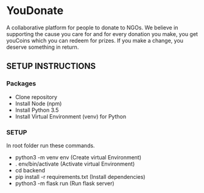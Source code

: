 # YouDonate

A collaborative platform for people to donate to NGOs. We believe in supporting the cause you care for and for every donation you make, you get youCoins which you can redeem for prizes. If you make a change, you deserve something in return.

## SETUP INSTRUCTIONS

### Packages

- Clone repository
- Install Node (npm)
- Install Python 3.5
- Install Virtual Environment (venv) for Python

### SETUP

In root folder run these commands.

- python3 -m venv env (Create virtual Environment)
- . env/bin/activate (Activate virtual Environment)
- cd backend
- pip install -r requirements.txt (Install dependencies)
- python3 -m flask run (Run flask server)
